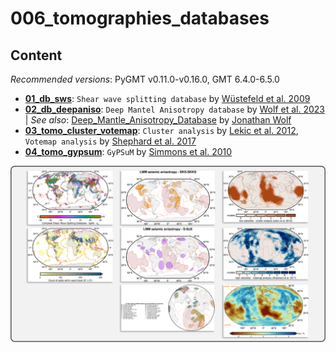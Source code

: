 # 006_tomographies_databases

## Content

_Recommended versions_: PyGMT v0.11.0-v0.16.0, GMT 6.4.0-6.5.0

- **[01_db_sws](https://github.com/yvonnefroehlich/gmt-pygmt-plotting/tree/main/006_tomographies_databases/01_db_sws)**: `Shear wave splitting database` by [Wüstefeld et al. 2009](https://doi.org/10.1016/j.pepi.2009.05.006)
- **[02_db_deepaniso](https://github.com/yvonnefroehlich/gmt-pygmt-plotting/tree/main/006_tomographies_databases/02_db_deepaniso)**: `Deep Mantel Anisotropy database` by [Wolf et al. 2023](https://doi.org/10.1029/2023GC011070) | _See also_: [Deep_Mantle_Anisotropy_Database](https://github.com/wolfjonathan/Deep_Mantle_Anisotropy_Database) by [Jonathan Wolf](https://github.com/wolfjonathan)
- **[03_tomo_cluster_votemap](https://github.com/yvonnefroehlich/gmt-pygmt-plotting/tree/main/006_tomographies_databases/03_tomo_cluster_votemap)**: `Cluster analysis` by [Lekic et al. 2012](https://doi.org/10.1029/2010JB007631), `Votemap analysis` by [Shephard et al. 2017](https://doi.org/10.1038/s41598-017-11039-w)
- **[04_tomo_gypsum](https://github.com/yvonnefroehlich/gmt-pygmt-plotting/tree/main/006_tomographies_databases/04_tomo_gypsum)**: `GyPSuM` by [Simmons et al. 2010](https://doi.org/10.1029/2010JB007631)

![](https://github.com/yvonnefroehlich/gmt-pygmt-plotting/raw/main/_images/github_maps_readme_006tomos.png)
